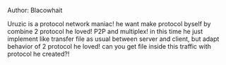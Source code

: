 Author: Blacowhait

Uruzic is a protocol network maniac! he want make protocol byself by combine 2 protocol he loved! P2P and multiplex! in this time he just implement like transfer file as usual between server and client, but adapt behavior of 2 protocol he loved! can you get file inside this traffic with protocol he created?!
